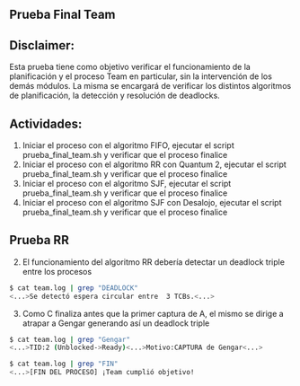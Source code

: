 ## Prueba Final Team

## Disclaimer:

Esta prueba tiene como objetivo verificar el funcionamiento de la planificación y el proceso Team en particular, sin la intervención de los demás módulos. La misma se encargará de verificar los distintos algoritmos de planificación, la detección y resolución de deadlocks.

## Actividades:

1) Iniciar el proceso con el algoritmo FIFO, ejecutar el script prueba_final_team.sh y verificar que el proceso finalice
2) Iniciar el proceso con el algoritmo RR con Quantum 2, ejecutar el script prueba_final_team.sh y verificar que el proceso finalice
3) Iniciar el proceso con el algoritmo SJF, ejecutar el script prueba_final_team.sh y verificar que el proceso finalice
4) Iniciar el proceso con el algoritmo SJF con Desalojo, ejecutar el script prueba_final_team.sh y verificar que el proceso finalice

## Prueba RR

2) El funcionamiento del algoritmo RR debería detectar un deadlock triple entre los procesos

```bash
$ cat team.log | grep "DEADLOCK"
<...>Se detectó espera circular entre  3 TCBs.<...>
```

3) Como C finaliza antes que la primer captura de A, el mismo se dirige a atrapar a Gengar generando así un deadlock triple

```bash
$ cat team.log | grep "Gengar"
<...>TID:2 (Unblocked->Ready)<...>Motivo:CAPTURA de Gengar<...>
```

```bash
$ cat team.log | grep "FIN"
<...>[FIN DEL PROCESO] ¡Team cumplió objetivo!
```
